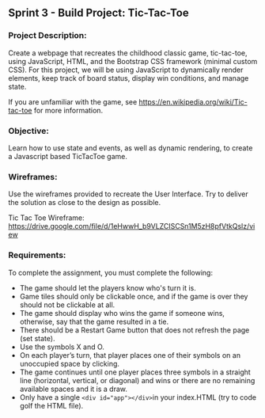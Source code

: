 ## Sprint 3 - Build Project: Tic-Tac-Toe
### Project Description:
Create a webpage that recreates the childhood classic game, tic-tac-toe, using JavaScript, HTML, and the Bootstrap CSS framework (minimal custom CSS). For this project, we will be using JavaScript to dynamically render elements, keep track of board status, display win conditions, and manage state.

If you are unfamiliar with the game, see https://en.wikipedia.org/wiki/Tic-tac-toe for more information.

### Objective:
Learn how to use state and events, as well as dynamic rendering, to create a Javascript based TicTacToe game.

### Wireframes:
Use the wireframes provided to recreate the User Interface.  Try to deliver the solution as close to the design as possible.

Tic Tac Toe Wireframe: https://drive.google.com/file/d/1eHwwH_b9VLZCISCSn1M5zH8pfVtkQslz/view

### Requirements:
To complete the assignment, you must complete the following:
- The game should let the players know who's turn it is.
- Game tiles should only be clickable once, and if the game is over they should not be clickable at all.
- The game should display who wins the game if someone wins, otherwise, say that the game resulted in a tie.
- There should be a Restart Game button that does not refresh the page (set state).
- Use the symbols X and O.
- On each player’s turn, that player places one of their symbols on an unoccupied space by clicking.
- The game continues until one player places three symbols in a straight line (horizontal, vertical, or diagonal) and wins or there are no remaining available spaces and it is a draw.
- Only have a single ``` <div id="app"></div> ```in your index.HTML (try to code golf the HTML file).